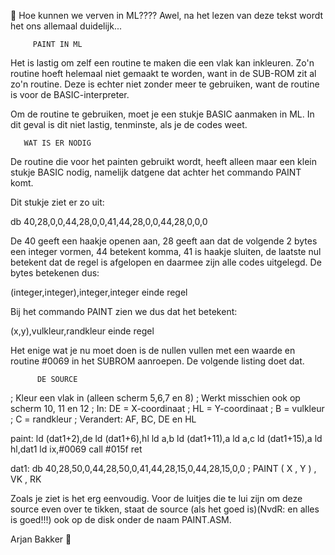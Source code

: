  Hoe kunnen we verven in ML???? Awel, na het lezen van deze tekst wordt het ons allemaal duidelijk...


         PAINT IN ML



 Het is lastig om zelf een routine te maken die een vlak kan 
 inkleuren. Zo'n routine hoeft helemaal niet gemaakt te 
 worden, want in de SUB-ROM zit al zo'n routine. Deze is 
 echter niet zonder meer te gebruiken, want de routine is 
 voor de BASIC-interpreter. 

 Om de routine te gebruiken, moet je een stukje BASIC 
 aanmaken in ML. In dit geval is dit niet lastig, tenminste, 
 als je de codes weet.


       WAT IS ER NODIG

 De routine die voor het painten gebruikt wordt, heeft alleen 
 maar een klein stukje BASIC nodig, namelijk datgene dat 
 achter het commando PAINT komt.

 Dit stukje ziet er zo uit:

 db 40,28,0,0,44,28,0,0,41,44,28,0,0,44,28,0,0,0

 De 40 geeft een haakje openen aan, 28 geeft aan dat de 
 volgende 2 bytes een integer vormen, 44 betekent komma, 41 
 is haakje sluiten, de laatste nul betekent dat de regel is 
 afgelopen en daarmee zijn alle codes uitgelegd. De bytes 
 betekenen dus:

 (integer,integer),integer,integer   einde regel

 Bij het commando PAINT zien we dus dat het betekent:

 (x,y),vulkleur,randkleur   einde regel

 Het enige wat je nu moet doen is de nullen vullen met een 
 waarde en routine #0069 in het SUBROM aanroepen. De volgende 
 listing doet dat.


          DE SOURCE

 ; Kleur een vlak in (alleen scherm 5,6,7 en 8)
 ; Werkt misschien ook op scherm 10, 11 en 12
 ; In: DE = X-coordinaat
 ; HL = Y-coordinaat
 ; B = vulkleur
 ; C = randkleur
 ; Verandert: AF, BC, DE en HL

 paint: ld    (dat1+2),de
        ld    (dat1+6),hl
        ld    a,b
        ld    (dat1+11),a
        ld    a,c
        ld    (dat1+15),a
        ld    hl,dat1
        ld    ix,#0069
        call  #015f
        ret

 dat1:  db  40,28,50,0,44,28,50,0,41,44,28,15,0,44,28,15,0,0
 ; PAINT    (      X    ,     Y    )  ,     VK   ,    RK


 Zoals je ziet is het erg eenvoudig. Voor de luitjes die te 
 lui zijn om deze source even over te tikken, staat de source 
 (als het goed is)(NvdR: en alles is goed!!!) ook op de disk
 onder de naam PAINT.ASM.


Arjan Bakker

